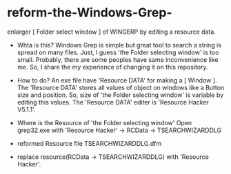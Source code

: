 # reform-the-Windows-Grep-
enlarger [ Folder select window ] of WINGERP by editing a resource data.

- Whta is this?
 Windows Grep is simple but great tool to search a string is spread on many files.
 Just, I guess 'the Folder selecting window' is too small.
 Probably, there are some peoples have same inconvenience like me.
 So, I share the my experience of changing it on this repository.

- How to do?
 An exe file have 'Resource DATA' for making a [ Window ].
 The 'Resource DATA' stores all values of object on windows like a Button size and position.
 So, size of 'the Folder selecting window' is variable by editing this values.
 The 'Resource DATA' editer is 'Resource Hacker V5.1.1'.

- Where is the Resource of 'the Folder selecting window'
 Open grep32.exe with 'Resource Hacker' -> RCData -> TSEARCHWIZARDDLG

- reformed Resource file
 TSEARCHWIZARDDLG.dfm
 * replace resource(RCData -> TSEARCHWIZARDDLG) with 'Resource Hacker'. 



 
